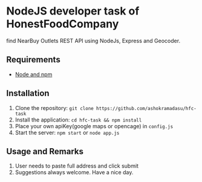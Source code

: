 # NodeJS developer task of HonestFoodCompany

find NearBuy Outlets REST API using NodeJs, Express and Geocoder.

## Requirements

- [Node and npm](http://nodejs.org)

## Installation

1. Clone the repository: `git clone https://github.com/ashokramadasu/hfc-task`
2. Install the application: `cd hfc-task && npm install`
3. Place your own  apiKey(google maps or opencage) in `config.js`
4. Start the server:  `npm start` or `node app.js`


## Usage and Remarks
1. User needs to paste full address and click submit
2. Suggestions always welcome. Have a nice day.

